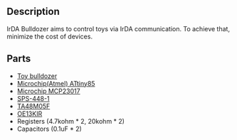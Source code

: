 ## Description

IrDA Bulldozer aims to control toys via IrDA communication. To achieve that, minimize the cost of devices.

## Parts

+ [Toy bulldozer](https://www.amazon.co.jp/%E3%83%95%E3%82%A1%E3%83%BC%E3%82%B9%E3%83%88%E3%83%BB%E3%82%A2%E3%83%AD%E3%83%BC-FIRST-ARROW-201-180-%E3%83%AA%E3%83%A2%E3%82%B3%E3%83%B3%E3%83%96%E3%83%AB%E3%83%89%E3%83%BC%E3%82%B6%E3%83%BC/dp/B01AW52W62)
+ [Microchip(Atmel) ATtiny85](https://www.microchip.com/wwwproducts/en/ATtiny85)
+ [Microchip MCP23017](https://www.microchip.com/wwwproducts/en/MCP23017)
+ [SPS-448-1](http://akizukidenshi.com/catalog/g/gI-00872/)
+ [TA48M05F](http://akizukidenshi.com/catalog/g/gI-00451/)
+ [OE13KIR](http://akizukidenshi.com/catalog/g/gM-07245/)
+ Registers (4.7kohm * 2, 20kohm * 2)
+ Capacitors (0.1uF * 2)

